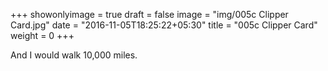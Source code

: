+++
showonlyimage = true
draft = false
image = "img/005c Clipper Card.jpg"
date = "2016-11-05T18:25:22+05:30"
title = "005c Clipper Card"
weight = 0
+++

And I would walk 10,000 miles.

